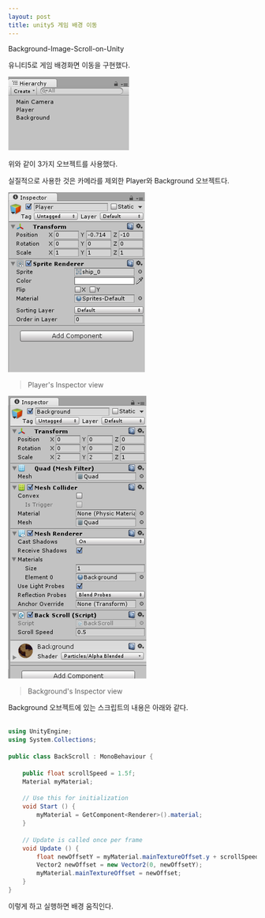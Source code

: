```yaml
---
layout: post
title: unity5 게임 배경 이동
---
```


Background-Image-Scroll-on-Unity

유니티5로 게임 배경화면 이동을 구현했다.

![구성](/images/comp.png)

위와 같이 3가지 오브젝트를 사용했다.

실질적으로 사용한 것은 카메라를 제외한 Player와 Background 오브젝트다.

![player](/images/player.png)

>Player's Inspector view

![background](/images/background.png)

>Background's Inspector view

Background 오브젝트에 있는 스크립트의 내용은 아래와 같다.

```C#

using UnityEngine;
using System.Collections;

public class BackScroll : MonoBehaviour {

    public float scrollSpeed = 1.5f;
    Material myMaterial;

	// Use this for initialization
	void Start () {
        myMaterial = GetComponent<Renderer>().material;
	}
	
	// Update is called once per frame
	void Update () {
        float newOffsetY = myMaterial.mainTextureOffset.y + scrollSpeed * Time.deltaTime;
        Vector2 newOffset = new Vector2(0, newOffsetY);
        myMaterial.mainTextureOffset = newOffset;
	}
}

```

이렇게 하고 실행하면 배경 움직인다.

